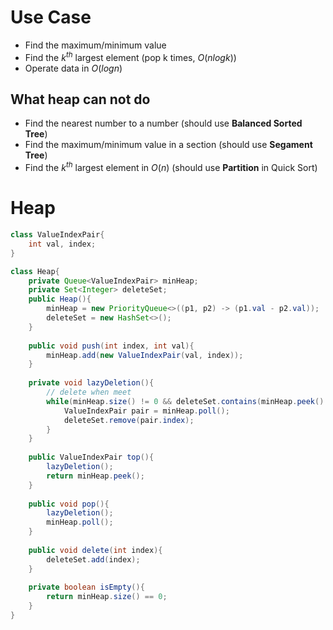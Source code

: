 # Use Case

- Find the maximum/minimum value
- Find the $k^{th}$ largest element (pop k times, $O(nlogk)$)
- Operate data in $O(logn)$

## What heap can not do

- Find the nearest number to a number (should use **Balanced Sorted Tree**)
- Find the maximum/minimum value in a section (should use **Segament Tree**)
- Find the $k^{th}$ largest element in $O(n)$ (should use **Partition** in Quick Sort)

# Heap

```Java
class ValueIndexPair{
	int val, index;
}

class Heap{
	private Queue<ValueIndexPair> minHeap;
    private Set<Integer> deleteSet;
    public Heap(){
        minHeap = new PriorityQueue<>((p1, p2) -> (p1.val - p2.val));
        deleteSet = new HashSet<>();
    }
    
    public void push(int index, int val){
        minHeap.add(new ValueIndexPair(val, index));
    }
    
    private void lazyDeletion(){
        // delete when meet
        while(minHeap.size() != 0 && deleteSet.contains(minHeap.peek().index)){
            ValueIndexPair pair = minHeap.poll();
            deleteSet.remove(pair.index);
        }
    }
    
    public ValueIndexPair top(){
        lazyDeletion();
        return minHeap.peek();
    }
    
    public void pop(){
        lazyDeletion();
        minHeap.poll();
    }
    
    public void delete(int index){
        deleteSet.add(index);
    }
    
    private boolean isEmpty(){
        return minHeap.size() == 0;
    }
}
```

